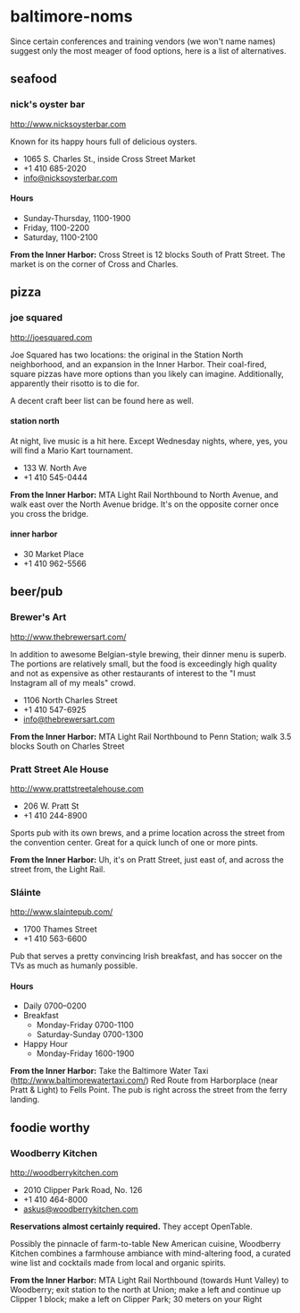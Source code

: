 # baltimore-noms

Since certain conferences and training vendors (we won't name names)
suggest only the most meager of food options, here is a list of
alternatives.

## seafood

### nick's oyster bar

http://www.nicksoysterbar.com

Known for its happy hours full of delicious oysters.

 - 1065 S. Charles St., inside Cross Street Market
 - +1 410 685-2020
 - info@nicksoysterbar.com
 
#### Hours

 - Sunday-Thursday, 1100-1900
 - Friday, 1100-2200
 - Saturday, 1100-2100

**From the Inner Harbor:** Cross Street is 12 blocks South of Pratt
  Street. The market is on the corner of Cross and Charles.

## pizza

### joe squared

http://joesquared.com

Joe Squared has two locations: the original in the Station North
neighborhood, and an expansion in the Inner Harbor. Their coal-fired,
square pizzas have more options than you likely can
imagine. Additionally, apparently their risotto is to die for.

A decent craft beer list can be found here as well.

#### station north

At night, live music is a hit here. Except Wednesday nights, where,
yes, you will find a Mario Kart tournament.

 - 133 W. North Ave
 - +1 410 545-0444

**From the Inner Harbor:** MTA Light Rail Northbound to North Avenue, and walk east over the North Avenue bridge. It's on the opposite corner once you cross the bridge.

#### inner harbor

 - 30 Market Place
 - +1 410 962-5566

## beer/pub

### Brewer's Art

http://www.thebrewersart.com/

In addition to awesome Belgian-style brewing, their dinner menu is
superb. The portions are relatively small, but the food is exceedingly
high quality and not as expensive as other restaurants of interest to
the "I must Instagram all of my meals" crowd.

 - 1106 North Charles Street
 - +1 410 547-6925
 - info@thebrewersart.com

**From the Inner Harbor:** MTA Light Rail Northbound to Penn Station;
  walk 3.5 blocks South on Charles Street

### Pratt Street Ale House

http://www.prattstreetalehouse.com

 - 206 W. Pratt St
 - +1 410 244-8900
 
Sports pub with its own brews, and a prime location across the street
from the convention center. Great for a quick lunch of one or more
pints.

**From the Inner Harbor:** Uh, it's on Pratt Street, just east of, and
  across the street from, the Light Rail.

### Sláinte

http://www.slaintepub.com/

 - 1700 Thames Street
 - +1 410 563-6600

Pub that serves a pretty convincing Irish breakfast, and has soccer on
the TVs as much as humanly possible.

#### Hours
 + Daily 0700–0200
 + Breakfast
   + Monday-Friday 0700-1100
   + Saturday-Sunday 0700-1300
 + Happy Hour
   + Monday-Friday 1600-1900

**From the Inner Harbor:** Take the Baltimore Water Taxi
  (http://www.baltimorewatertaxi.com/) Red Route from Harborplace
  (near Pratt & Light) to Fells Point. The pub is right across the
  street from the ferry landing.

## foodie worthy

### Woodberry Kitchen

http://woodberrykitchen.com

 - 2010 Clipper Park Road, No. 126
 - +1 410 464-8000
 - askus@woodberrykitchen.com

**Reservations almost certainly required.** They accept OpenTable.

Possibly the pinnacle of farm-to-table New American cuisine, Woodberry
Kitchen combines a farmhouse ambiance with mind-altering food, a
curated wine list and cocktails made from local and organic spirits.

**From the Inner Harbor:** MTA Light Rail Northbound (towards Hunt
  Valley) to Woodberry; exit station to the north at Union; make a
  left and continue up Clipper 1 block; make a left on Clipper Park;
  30 meters on your Right
